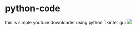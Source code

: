 # python-code
this is simple youtube downloader using python Tkinter gui 
<img src="C:\Users\PC\Pictures\Screenshots\Screenshot (54).png">
